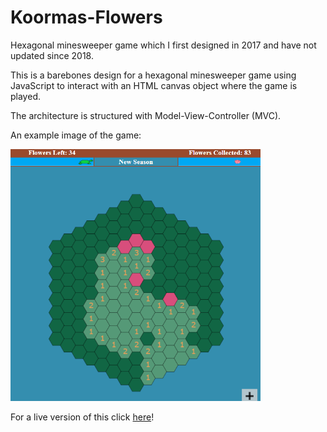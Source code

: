 # Koormas-Flowers
Hexagonal minesweeper game which I first designed in 2017 and have not updated since 2018.

This is a barebones design for a hexagonal minesweeper game using JavaScript to interact with an HTML canvas object where the game is played.

The architecture is structured with Model-View-Controller (MVC).

An example image of the game:

<img src="/Koorma.png" width=400px>

For a live version of this click [here](http://www.haavindberman.com/hexmine.html)!
